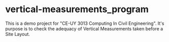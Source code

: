 # vertical-measurements_program
This is a demo project for "CE-UY 3013 Computing In Civil Engineering". It's purpose is to check the adequacy of Vertical Measurements taken before a Site Layout.
